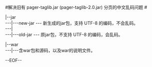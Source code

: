 #解决旧有 pager-taglib.jar  (pager-taglib-2.0.jar) 分页的中文乱码问题 #
  

|--jar  
 ---|---new-jar  --- 新生成的jar包，支持 UTF-8 的编码，不会乱码。  
 ---|  
 ---|---old-jar  --- 原jar包，不支持 UTF-8 的编码，会乱码。    
   
  
|--war  
 ---|---含war包和源码，以及war的说明文件。  




--EOF--
